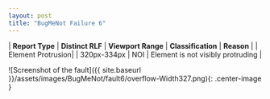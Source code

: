 ```yaml
---
layout: post
title: "BugMeNot Failure 6"
---
```

| **Report Type** | **Distinct RLF** | **Viewport Range** | **Classification** | **Reason** |
| Element Protrusion|  | 320px-334px | NOI | Element is not visibly protruding | 

![Screenshot of the fault]({{ site.baseurl }}/assets/images/BugMeNot/fault6/overflow-Width327.png){: .center-image }